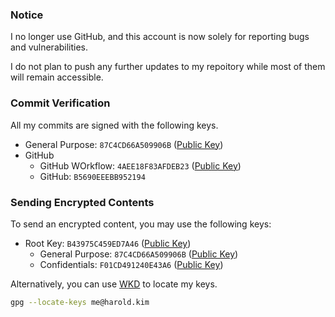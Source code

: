 ### Notice

I no longer use GitHub, and this account is now solely for reporting bugs and vulnerabilities.

I do not plan to push any further updates to my repoitory while most of them will remain accessible.

### Commit Verification

All my commits are signed with the following keys.

* General Purpose: `87C4CD66A509906B` ([Public Key](//harold.kim/keys/general.pub.asc))
* GitHub
  * GitHub WOrkflow: `4AEE18F83AFDEB23` ([Public Key](//github.com/web-flow.gpg))
  * GitHub: `B5690EEEBB952194`

### Sending Encrypted Contents

To send an encrypted content, you may use the following keys:

* Root Key: `B43975C459ED7A46` ([Public Key](//harold.kim/keys/root.pub.asc))
  * General Purpose: `87C4CD66A509906B` ([Public Key](//harold.kim/keys/general.pub.asc))
  * Confidentials: `F01CD491240E43A6` ([Public Key](//harold.kim/keys/confidential.pub.asc))

Alternatively, you can use [WKD](https://wiki.gnupg.org/WKD) to locate my keys.

```bash
gpg --locate-keys me@harold.kim
```
